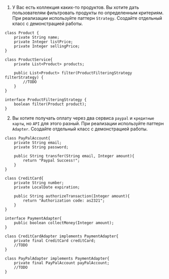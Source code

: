 1. У Вас есть коллекция каких-то продуктов. Вы хотите дать пользователям фильтровать продукты по определенным критериям.
При реализации используйте паттерн `Strategy`. Создайте отдельный класс с демонстрацией работы.
``` 
class Product {
    private String name;
    private Integer listPrice;
    private Integer sellingPrice;
}
```
```
class ProductService{
    private List<Product> products;
    
    public List<Product> filter(ProductFilteringStrategy filterStrategy) {
        //TODO
    }
}
```
```
interface ProductFilteringStrategy {
    boolean filter(Product product);
}
```
2. Вы хотите получать оплату через два сервиса `paypal` и `кредитные карты`, но `API` для этого разный.
При реализации используйте паттерн `Adapter`. Создайте отдельный класс с демонстрацией работы.
```
class PayPalAccount{
    private String email;
    private String password;
    
    public String transfer(String email, Integer amount){
        return "Paypal Success!";
    }
}
```
```
class CreditCard{
    private String number;
    private LocalDate expiration;
    
    public String authorizeTransaction(Integer amount){
        return "Authorization code: as2321";
    }
}
```
```
interface PaymentAdapter{
    public boolean collectMoney(Integer amount);
}
```

```
class CreditCardAdapter implements PaymentAdapter{
    private final CreditCard creditCard;
    //TODO
}
```

```    
class PayPalAdapter implements PaymentAdapter{
    private final PayPalAccount payPalAccount;
    //TODO
}
```